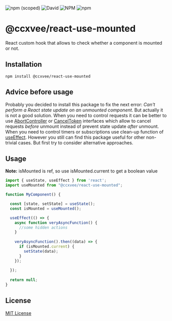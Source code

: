 ![npm (scoped)](https://img.shields.io/npm/v/@ccxvee/react-use-mounted) ![David](https://img.shields.io/david/ccxvee/react-use-mounted)  ![NPM](https://img.shields.io/npm/l/@ccxvee/react-use-mounted) ![npm](https://img.shields.io/npm/dt/@ccxvee/react-use-mounted)
# @ccxvee/react-use-mounted
React custom hook that allows to check whether a component is mounted or not.

## Installation
```
npm install @ccxvee/react-use-mounted
```

##  Advice before usage
Probably you decided to install this package to fix the next error: *Can't perform a React state update on an unmounted component*.  But actually it is not a good solution.
When you need to control requests it can be better to use [AbortController](https://developer.mozilla.org/en-US/docs/Web/API/AbortController) or [CancelToken](https://github.com/axios/axios#cancellation) interfaces which allow to cancel requests *before* unmount instead of prevent state update *after* unmount. When you need to control timers or subscriptions use clean-up function of [useEffect](https://reactjs.org/docs/hooks-reference.html#useeffect). However you still can find this package useful for other non-trivial cases. But first try to consider alternative approaches.

## Usage
**Note:** isMounted is ref, so use isMounted.current to get a boolean value
```javascript
import { useState, useEffect } from 'react';
import useMounted from "@ccxvee/react-use-mounted";

function MyComponent() {

  const [state, setState] = useState();
  const isMounted = useMounted();

  useEffect(() => {
    async function veryAsyncFunction() {
      //some hidden actions
    }
  
    veryAsyncFunction().then((data) => {
      if (isMounted.current) {
        setState(data);
      }
    });
    
  });
  
  return null;
}
```

## License
[MIT License](https://github.com/ccxvee/react-use-mounted/blob/master/LICENSE)
